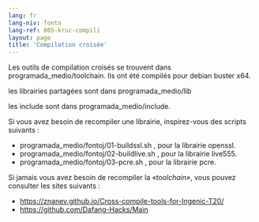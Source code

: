 ```yaml
---
lang: fr
lang-niv: fonto
lang-ref: 005-kruc-compili
layout: page
title: 'Compilation croisée'
---
```



Les outils de compilation croisés se trouvent dans programada_medio/toolchain.
Ils ont été compilés pour debian buster x64.

les librairies partagées sont dans programada_medio/lib

les include sont dans programada_medio/include.

Si vous avez besoin de recompiler une librairie, inspirez-vous des scripts suivants :
* programada_medio/fontoj/01-buildssl.sh , pour la librairie openssl.
* programada_medio/fontoj/02-buildlive.sh , pour la librairie live555.
* programada_medio/fontoj/03-pcre.sh , pour la librairie pcre.


Si jamais vous avez besoin de recompiler la _«toolchain»_, vous pouvez consulter les sites suivants :
 * <https://znanev.github.io/Cross-compile-tools-for-Ingenic-T20/>  
 * <https://github.com/Dafang-Hacks/Main>



